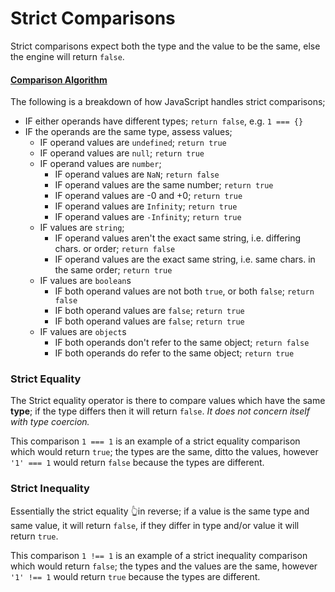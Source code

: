 # Strict Comparisons

Strict comparisons expect both the type and the value to be the same, else the engine will return `false`.

#### [Comparison Algorithm](http://ecma-international.org/ecma-262/5.1/#sec-11.9.6)

The following is a breakdown of how JavaScript handles strict comparisons;

- IF either operands have different types; `return false`, e.g. `1 === {}`
- IF the operands are the same type, assess values;
  - IF operand values are `undefined`; `return true`
  - IF operand values are `null`; `return true`
  - IF operand values are `number`;
    - IF operand values are `NaN`; `return false`
    - IF operand values are the same number; `return true`
    - IF operand values are -0 and +0; `return true`
    - IF operand values are `Infinity`; `return true`
    - IF operand values are `-Infinity`; `return true`
  - IF values are `string`;
    - IF operand values aren't the exact same string, i.e. differing chars. or order; `return false`
    - IF operand values are the exact same string, i.e. same chars. in the same order; `return true`
  - IF values are `boolean`s
    - IF both operand values are not both `true`, or both `false`; `return false`
    - IF both operand values are `false`; `return true`
    - IF both operand values are `false`; `return true`
  - IF values are `object`s
    - IF both operands don't refer to the same object; `return false`
    - IF both operands do refer to the same object; `return true`

### Strict Equality

The Strict equality operator is there to compare values which have the same **type**; if the type differs then it will return `false`. _It does not concern itself with type coercion._

This comparison `1 === 1` is an example of a strict equality comparison which would return `true`; the types are the same, ditto the values, however `'1' === 1` would return `false` because the types are different.

### Strict Inequality

Essentially the strict equality 👆in reverse; if a value is the same type and same value, it will return `false`, if they differ in type and/or value it will return `true`.

This comparison `1 !== 1` is an example of a strict inequality comparison which would return `false`; the types and the values are the same, however `'1' !== 1` would return `true` because the types are different.

